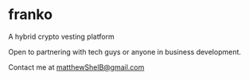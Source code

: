 # franko
A hybrid crypto vesting platform


Open to partnering with tech guys or anyone in business development.

Contact me at [matthewShelB@gmail.com](mailto:matthewShelB@gmail.com)
